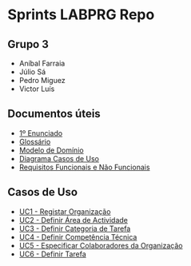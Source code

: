 # Sprints LABPRG Repo

## Grupo 3

- Aníbal Farraia
- Júlio Sá
- Pedro Miguez
- Victor Luís

## Documentos úteis

- [1º Enunciado](Análise/Enunciado.md)
- [Glossário](Análise/Glossario.md)
- [Modelo de Domínio](Análise/Modelo_de_Dominio.png)
- [Diagrama Casos de Uso](Análise/enunciadoProjecto.pdf)
- [Requisitos Funcionais e Não Funcionais](Análise/Requisitos_Funcionais&FURPS+.md)

## Casos de Uso

- [UC1 - Registar Organização](Análise/UC1_Registar_Organização/UC1.md)
- [UC2 - Definir Área de Actividade](Análise/enunciadoProjecto.pdf)
- [UC3 - Definir Categoria de Tarefa](Análise/UC3_Definir_Categoria_de_Tarefa/UC3.md)
- [UC4 - Definir Competência Técnica](Análise/UC4_Definir_Competência_Técnica/UC4.md)
- [UC5 - Especificar Colaboradores da Organização](Análise/UC5_Especificar_Colaboradores_da_Organização/UC5.md)
- [UC6 - Definir Tarefa](Análise/UC6_Definir_Tarefa/UC6.md)
